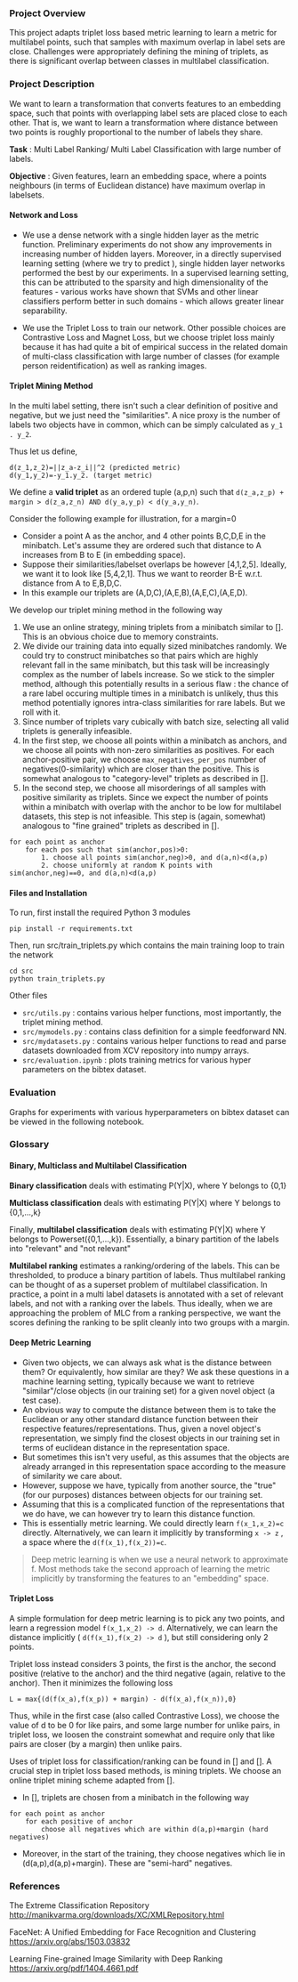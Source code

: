 ### Project Overview

This project adapts triplet loss based metric learning to learn a metric for multilabel points, such that samples with maximum overlap in label sets are close. Challenges were appropriately defining the mining of triplets, as there is significant overlap between classes in multilabel classification.

### Project Description

We want to learn a transformation that converts features to an embedding space, such that points with overlapping label sets are placed close to each other. That is, we want to learn a transformation where distance between two points is roughly  proportional to the number of labels they share. 

**Task** : Multi Label Ranking/ Multi Label Classification with large number of labels.

**Objective** : Given features, learn an embedding space, where a points neighbours (in terms of Euclidean distance) have maximum overlap in labelsets.

#### Network and Loss

* We use a dense network with a single hidden layer as the metric function. Preliminary experiments do not show any improvements in increasing number of hidden layers. Moreover, in a directly supervised learning setting (where we try to predict ), single hidden layer networks performed the best by our experiments. In a supervised learning setting, this can be attributed to the sparsity and high dimensionality of the features - various works have shown that SVMs and other linear classifiers perform better in such domains - which allows greater linear separability. 

* We use the Triplet Loss to train our network. Other possible choices are Contrastive Loss and Magnet Loss, but we choose triplet loss mainly because it has had quite a bit of empirical success in the related domain of multi-class classification with large number of classes (for example person reidentification) as well as ranking images. 

#### Triplet Mining Method

In the multi label setting, there isn't such a clear definition of positive and negative, but we just need the "similarities". A nice proxy is the number of labels two objects have in common, which can be simply calculated as ``y_1 . y_2``. 

Thus let us define,

```
d(z_1,z_2)=||z_a-z_i||^2 (predicted metric)
d(y_1,y_2)=-y_1.y_2. (target metric)
```

We define a **valid triplet** as an ordered tuple (a,p,n) such that ``d(z_a,z_p) + margin > d(z_a,z_n) AND d(y_a,y_p) < d(y_a,y_n)``. 

Consider the following example for illustration, for a margin=0

* Consider a point A as the anchor, and 4 other points B,C,D,E in the minibatch. Let's assume they are ordered such that distance to A increases from B to E (in embedding space). 
* Suppose their similarities/labelset overlaps be however [4,1,2,5]. Ideally, we want it to look like [5,4,2,1]. Thus we want to reorder B-E w.r.t. distance from A to E,B,D,C.
* In this example our triplets are (A,D,C),(A,E,B),(A,E,C),(A,E,D).

We develop our triplet mining method in the following way

1. We use an online strategy, mining triplets from a minibatch similar to []. This is an obvious choice due to memory constraints.
2. We divide our training data into equally sized minibatches randomly. We could try to construct minibatches so that pairs which are highly relevant fall in the same minibatch, but this task will be increasingly complex as the number of labels increase. So we stick to the simpler method, although this potentially results in a serious flaw : the chance of a rare label occuring multiple times in a minibatch is unlikely, thus this method potentially ignores intra-class similarities for rare labels. But we roll with it.
3. Since number of triplets vary cubically with batch size, selecting all valid triplets is generally infeasible.
4. In the first step, we choose all points within a minibatch as anchors, and we choose all points with non-zero similarities as positives. For each anchor-positive pair, we choose ``max_negatives_per_pos`` number of negatives(0-similarity) which are closer than the positive. This is somewhat analogous to "category-level" triplets as described in [].
5. In the second step, we choose all misorderings of all samples with positive similarity as triplets. Since we expect the number of points within a minibatch with overlap with the anchor to be low for multilabel datasets, this step is not infeasible. This step is (again, somewhat) analogous to "fine grained" triplets as described in [].

```
for each point as anchor
	for each pos such that sim(anchor,pos)>0:
		1. choose all points sim(anchor,neg)>0, and d(a,n)<d(a,p)
		2. choose uniformly at random K points with sim(anchor,neg)==0, and d(a,n)<d(a,p)
```

#### Files and Installation

To run, first install the required Python 3 modules

```
pip install -r requirements.txt
```

Then, run src/train_triplets.py which contains the main training loop to train the network

```
cd src
python train_triplets.py
```


Other files 

* ``src/utils.py`` : contains various helper functions, most importantly, the triplet mining method.
* ``src/mymodels.py`` : contains class definition for a simple feedforward NN.
* ``src/mydatasets.py`` : contains various helper functions to read and parse datasets downloaded from XCV repository into numpy arrays.
* ``src/evaluation.ipynb`` : plots training metrics for various hyper parameters on the bibtex dataset.


### Evaluation

Graphs for experiments with various hyperparameters on bibtex dataset can be viewed in the following notebook.

### Glossary

#### Binary, Multiclass and Multilabel Classification

**Binary classification** deals with estimating P(Y|X), where Y belongs to {0,1}

**Multiclass classification** deals with estimating P(Y|X) where Y belongs to {0,1,...,k}

Finally, **multilabel classification** deals with estimating P(Y|X) where Y belongs to Powerset({0,1,...,k}). Essentially, a binary partition of the labels into "relevant" and "not relevant"

**Multilabel ranking** estimates a ranking/ordering of the labels. This can be thresholded, to produce a binary partition of labels. Thus multilabel ranking can be thought of as a superset problem of multilabel classification. In practice, a point in a multi label datasets is annotated with a set of relevant labels, and not with a ranking over the labels. Thus ideally, when we are approaching the problem of MLC from a ranking perspective, we want the scores defining the ranking to be split cleanly into two groups with a margin. 

#### Deep Metric Learning

* Given two objects, we can always ask what is the distance between them? Or equivalently, how similar are they? We ask these questions in a machine learning setting, typically because we want to retrieve "similar"/close objects (in our training set) for a given novel object (a test case). 
* An obvious way to compute the distance between them is to take the Euclidean or any other standard distance function between their respective features/representations. Thus, given a novel object's representation, we simply find the closest objects in our training set in terms of euclidean distance in the representation space.
* But sometimes this isn't very useful, as this assumes that the objects are already arranged in this representation space according to the measure of similarity we care about.
* However, suppose we have, typically from another source, the "true" (for our purposes) distances between objects for our training set.
* Assuming that this is a complicated function of the representations that we do have, we can however try to learn this distance function. 
* This is essentially metric learning. We could directly learn ``f(x_1,x_2)=c`` directly. Alternatively, we can learn it implicitly by transforming ``x -> z`` , a space where the ``d(f(x_1),f(x_2))=c``. 

> Deep metric learning is when we use a neural network to approximate f. Most methods take the second approach of learning the metric implicitly by transforming the features to an "embedding" space.

#### Triplet Loss

A simple formulation for deep metric learning is to pick any two points, and learn a regression model ``f(x_1,x_2) -> d``. Alternatively, we can learn the distance implicitly ( ``d(f(x_1),f(x_2) -> d`` ), but still considering only 2 points. 

Triplet loss instead considers 3 points, the first is the anchor, the second positive (relative to the anchor) and the third negative (again, relative to the anchor). Then it minimizes the following loss

```
L = max{(d(f(x_a),f(x_p)) + margin) - d(f(x_a),f(x_n)),0}
```

Thus, while in the first case (also called Contrastive Loss), we choose the value of d to be 0 for like pairs, and some large number for unlike pairs, in triplet loss, we loosen the constraint somewhat and require only that like pairs are closer (by a margin) then unlike pairs. 

Uses of triplet loss for classification/ranking can be found in [] and []. A crucial step in triplet loss based methods, is mining triplets. We choose an online triplet mining scheme adapted from [].

* In [], triplets are chosen from a minibatch in the following way

```
for each point as anchor
	for each positive of anchor
		choose all negatives which are within d(a,p)+margin (hard negatives)
```

* Moreover, in the start of the training, they choose negatives which lie in (d(a,p),d(a,p)+margin). These are "semi-hard" negatives.

### References

The Extreme Classification Repository
http://manikvarma.org/downloads/XC/XMLRepository.html

FaceNet: A Unified Embedding for Face Recognition and Clustering
https://arxiv.org/abs/1503.03832


Learning Fine-grained Image Similarity with Deep Ranking
https://arxiv.org/pdf/1404.4661.pdf